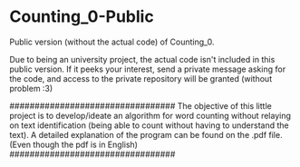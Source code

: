 # Counting_0-Public
Public version (without the actual code) of Counting_0.

Due to being an university project, the actual code isn't included in this public version. If it peeks your interest, send a private message asking for the code, and access to the private repository will be granted (without problem :3)


#################################
The objective of this little project is to develop/ideate an algorithm for word counting without relaying on text identification (being able to count without having to understand the text). A detailed explanation of the program can be found on the .pdf file. (Even though the pdf is in English)
#################################
